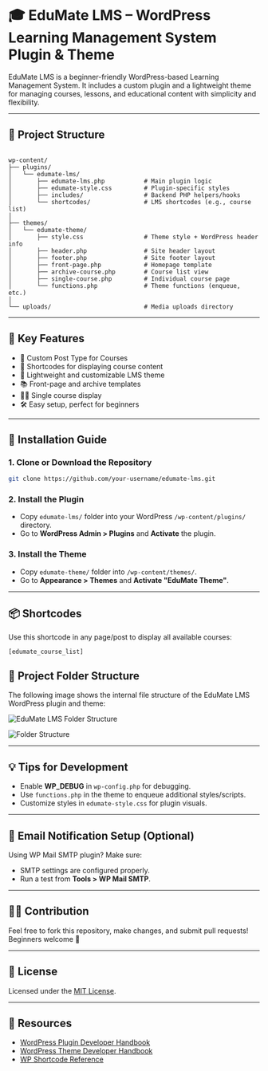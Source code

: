
# 🎓 EduMate LMS – WordPress Learning Management System Plugin & Theme

EduMate LMS is a beginner-friendly WordPress-based Learning Management System. It includes a custom plugin and a lightweight theme for managing courses, lessons, and educational content with simplicity and flexibility.

---

## 📁 Project Structure

```

wp-content/
├── plugins/
│   └── edumate-lms/
│       ├── edumate-lms.php           # Main plugin logic
│       ├── edumate-style.css         # Plugin-specific styles
│       ├── includes/                 # Backend PHP helpers/hooks
│       └── shortcodes/               # LMS shortcodes (e.g., course list)
│
├── themes/
│   └── edumate-theme/
│       ├── style.css                 # Theme style + WordPress header info
│       ├── header.php                # Site header layout
│       ├── footer.php                # Site footer layout
│       ├── front-page.php            # Homepage template
│       ├── archive-course.php        # Course list view
│       ├── single-course.php         # Individual course page
│       └── functions.php             # Theme functions (enqueue, etc.)
│
└── uploads/                          # Media uploads directory

````

---

## 🚀 Key Features

- 🧩 Custom Post Type for Courses
- 🧠 Shortcodes for displaying course content
- 🎨 Lightweight and customizable LMS theme
- 📚 Front-page and archive templates
- 🧑‍🎓 Single course display
- 🛠️ Easy setup, perfect for beginners

---

## 🔧 Installation Guide

### 1. Clone or Download the Repository

```bash
git clone https://github.com/your-username/edumate-lms.git
````

### 2. Install the Plugin

* Copy `edumate-lms/` folder into your WordPress `/wp-content/plugins/` directory.
* Go to **WordPress Admin > Plugins** and **Activate** the plugin.

### 3. Install the Theme

* Copy `edumate-theme/` folder into `/wp-content/themes/`.
* Go to **Appearance > Themes** and **Activate "EduMate Theme"**.

---

## 📦 Shortcodes

Use this shortcode in any page/post to display all available courses:

```text
[edumate_course_list]
```

## 📁 Project Folder Structure

The following image shows the internal file structure of the EduMate LMS WordPress plugin and theme:

![EduMate LMS Folder Structure](https://github.com/user-attachments/assets/3b5e7b41-a79d-44b6-a9d2-71d3b97dbc97)

![Folder Structure](https://github.com/user-attachments/assets/47996ec8-c416-4330-b531-a3ba00176a64)

---

## 💡 Tips for Development

* Enable **WP\_DEBUG** in `wp-config.php` for debugging.
* Use `functions.php` in the theme to enqueue additional styles/scripts.
* Customize styles in `edumate-style.css` for plugin visuals.

---


## 📧 Email Notification Setup (Optional)

Using WP Mail SMTP plugin? Make sure:

* SMTP settings are configured properly.
* Run a test from **Tools > WP Mail SMTP**.

---

## 👨‍💻 Contribution

Feel free to fork this repository, make changes, and submit pull requests!
Beginners welcome 🎉

---

## 📄 License

Licensed under the [MIT License](LICENSE).

---

## 🔗 Resources

* [WordPress Plugin Developer Handbook](https://developer.wordpress.org/plugins/)
* [WordPress Theme Developer Handbook](https://developer.wordpress.org/themes/)
* [WP Shortcode Reference](https://developer.wordpress.org/plugins/shortcodes/)

```



